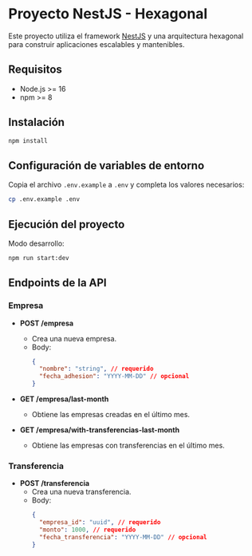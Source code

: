 # Proyecto NestJS - Hexagonal

Este proyecto utiliza el framework [NestJS](https://nestjs.com/) y una arquitectura hexagonal para construir aplicaciones escalables y mantenibles.

## Requisitos

- Node.js >= 16
- npm >= 8

## Instalación

```bash
npm install
```

## Configuración de variables de entorno

Copia el archivo `.env.example` a `.env` y completa los valores necesarios:

```bash
cp .env.example .env
```

## Ejecución del proyecto

Modo desarrollo:

```bash
npm run start:dev
```

## Endpoints de la API

### Empresa

- **POST /empresa**
  - Crea una nueva empresa.
  - Body:
    ```json
    {
      "nombre": "string", // requerido
      "fecha_adhesion": "YYYY-MM-DD" // opcional
    }
    ```

- **GET /empresa/last-month**
  - Obtiene las empresas creadas en el último mes.

- **GET /empresa/with-transferencias-last-month**
  - Obtiene las empresas con transferencias en el último mes.

### Transferencia

- **POST /transferencia**
  - Crea una nueva transferencia.
  - Body:
    ```json
    {
      "empresa_id": "uuid", // requerido
      "monto": 1000, // requerido
      "fecha_transferencia": "YYYY-MM-DD" // opcional
    }
    ```
